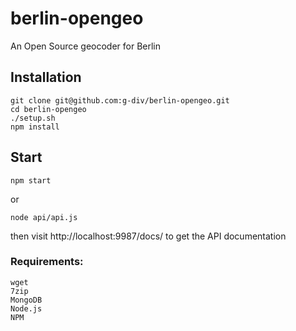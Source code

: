 berlin-opengeo
==============

An Open Source geocoder for Berlin

## Installation
    git clone git@github.com:g-div/berlin-opengeo.git
    cd berlin-opengeo
    ./setup.sh
    npm install

## Start
    npm start
    
or

    node api/api.js

then visit http://localhost:9987/docs/ to get the API documentation


### Requirements:
    wget
    7zip
    MongoDB
    Node.js
    NPM
    
